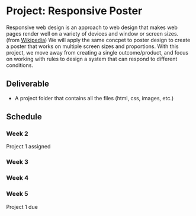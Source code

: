 # Project: Responsive Poster

Responsive web design is an approach to web design that makes web pages render well on a variety of devices and window or screen sizes. (from [Wikipedia](https://en.wikipedia.org/wiki/Responsive_web_design)) We will apply the same concpet to poster design to create a poster that works on multiple screen sizes and proportions. With this project, we move away from creating a single outcome/product, and focus on working with rules to design a system that can respond to different conditions.



## Deliverable
- A project folder that contains all the files (html, css, images, etc.)

## Schedule

### Week 2
Project 1 assigned

### Week 3


### Week 4


### Week 5
Project 1 due
